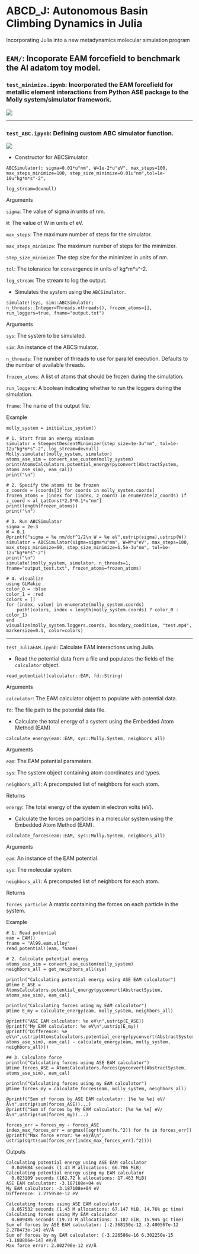 # ABCD_J: Autonomous Basin Climbing Dynamics in Julia

Incorporating Julia into a new metadynamics molecular simulation program

## `EAM/`: Incoporate EAM forcefield to benchmark the Al adatom toy model.

### `test_minimize.ipynb`: Incorporated the EAM forcefield for metallic element interactions from Python ASE package to the Molly system/simulator framework.

![](https://github.com/ch-tung/ABCD_J/blob/d94d2efdf2ac7988aea6161c3682c5a385521688/EAM.png?raw=true)

---

### `test_ABC.ipynb`: Defining custom ABC simulator function.

![](https://github.com/ch-tung/ABCD_J/blob/7fe5081cf97966e08ad64c2363283cd5736bd206/ABC.png?raw=true)

- Constructor for ABCSimulator.

`ABCSimulator(; sigma=0.01*u"nm", W=1e-2*u"eV", max_steps=100, max_steps_minimize=100, step_size_minimize=0.01u"nm",tol=1e-10u"kg*m*s^-2",`

`log_stream=devnull)`

Arguments

`sigma`: The value of sigma in units of nm.

`W`: The value of W in units of eV.

`max_steps`: The maximum number of steps for the simulator.

`max_steps_minimize`: The maximum number of steps for the minimizer.

`step_size_minimize`: The step size for the minimizer in units of nm.

`tol`: The tolerance for convergence in units of kg\*m\*s^-2.

`log_stream`: The stream to log the output.

- Simulates the system using the `ABCSimulator`.

`simulate!(sys, sim::ABCSimulator; n_threads::Integer=Threads.nthreads(), frozen_atoms=[], run_loggers=true, fname="output.txt")`

Arguments

`sys`: The system to be simulated.

`sim`: An instance of the ABCSimulator.

`n_threads`: The number of threads to use for parallel execution. Defaults to the number of available threads.

`frozen_atoms`: A list of atoms that should be frozen during the simulation.

`run_loggers`: A boolean indicating whether to run the loggers during the simulation.

`fname`: The name of the output file.

Example

```
molly_system = initialize_system()

# 1. Start from an energy minimum
simulator = SteepestDescentMinimizer(step_size=1e-3u"nm", tol=1e-12u"kg*m*s^-2", log_stream=devnull)
Molly.simulate!(molly_system, simulator)
atoms_ase_sim = convert_ase_custom(molly_system)
print(AtomsCalculators.potential_energy(pyconvert(AbstractSystem, atoms_ase_sim), eam_cal))
print("\n")

# 2. Specify the atoms to be frozen
z_coords = [coords[3] for coords in molly_system.coords]
frozen_atoms = [index for (index, z_coord) in enumerate(z_coords) if z_coord < al_LatConst*2.9*0.1*u"nm"]
print(length(frozen_atoms))
print("\n")

# 3. Run ABCSimulator
sigma = 2e-3
W = 0.1
@printf("sigma = %e nm/dof^1/2\n W = %e eV",ustrip(sigma),ustrip(W))
simulator = ABCSimulator(sigma=sigma*u"nm", W=W*u"eV", max_steps=100, max_steps_minimize=60, step_size_minimize=1.5e-3u"nm", tol=1e-12u"kg*m*s^-2")
print("\n")
simulate!(molly_system, simulator, n_threads=1, fname="output_test.txt", frozen_atoms=frozen_atoms)

# 4. visualize
using GLMakie
color_0 = :blue
color_1 = :red
colors = []
for (index, value) in enumerate(molly_system.coords)
    push!(colors, index < length(molly_system.coords) ? color_0 : color_1)
end
visualize(molly_system.loggers.coords, boundary_condition, "test.mp4", markersize=0.1, color=colors)
```

---

`test_JuliaEAM.ipynb`: Calculate EAM interactions using Julia.

- Read the potential data from a file and populates the fields of the `calculator` object.

`read_potential!(calculator::EAM, fd::String)`

Arguments

`calculator`: The EAM calculator object to populate with potential data.

`fd`: The file path to the potential data file.

- Calculate the total energy of a system using the Embedded Atom Method (EAM)

`calculate_energy(eam::EAM, sys::Molly.System, neighbors_all)`

Arguments

`eam`: The EAM potential parameters.

`sys`: The system object containing atom coordinates and types.

`neighbors_all`: A precomputed list of neighbors for each atom.

Returns

`energy`: The total energy of the system in electron volts (eV).

- Calculate the forces on particles in a molecular system using the Embedded Atom Method (EAM).

`calculate_forces(eam::EAM, sys::Molly.System, neighbors_all)`

Arguments

`eam`: An instance of the EAM potential.

`sys`: The molecular system.

`neighbors_all`: A precomputed list of neighbors for each atom.

Returns

`forces_particle`: A matrix containing the forces on each particle in the system.

Example

```
# 1. Read potential
eam = EAM()
fname = "Al99.eam.alloy"
read_potential!(eam, fname)

# 2. Calculate potential energy
atoms_ase_sim = convert_ase_custom(molly_system)
neighbors_all = get_neighbors_all(sys)

println("Calculating potential energy using ASE EAM calculator")
@time E_ASE = AtomsCalculators.potential_energy(pyconvert(AbstractSystem, atoms_ase_sim), eam_cal)

println("Calculating forces using my EAM calculator")
@time E_my = calculate_energy(eam, molly_system, neighbors_all)

@printf("ASE EAM calculator: %e eV\n",ustrip(E_ASE))
@printf("My EAM calculator: %e eV\n",ustrip(E_my))
@printf("Difference: %e eV\n",ustrip(AtomsCalculators.potential_energy(pyconvert(AbstractSystem, atoms_ase_sim), eam_cal) - calculate_energy(eam, molly_system, neighbors_all)))

## 3. Calculate force
println("Calculating forces using ASE EAM calculator")
@time forces_ASE = AtomsCalculators.forces(pyconvert(AbstractSystem, atoms_ase_sim), eam_cal)

println("Calculating forces using my EAM calculator")
@time forces_my = calculate_forces(eam, molly_system, neighbors_all)

@printf("Sum of forces by ASE EAM calculator: [%e %e %e] eV/Å\n",ustrip(sum(forces_ASE))...)
@printf("Sum of forces by My EAM calculator: [%e %e %e] eV/Å\n",ustrip(sum(forces_my))...)

forces_err = forces_my - forces_ASE
index_max_forces_err = argmax([sqrt(sum(fe.^2)) for fe in forces_err])
@printf("Max force error: %e eV/Å\n", ustrip(sqrt(sum(forces_err[index_max_forces_err].^2))))
```

Outputs

```
Calculating potential energy using ASE EAM calculator
  0.049684 seconds (1.43 M allocations: 66.706 MiB)
Calculating potential energy using my EAM calculator
  0.023109 seconds (162.72 k allocations: 17.463 MiB)
ASE EAM calculator: -3.187108e+04 eV
My EAM calculator: -3.187108e+04 eV
Difference: 7.275958e-12 eV

Calculating forces using ASE EAM calculator
  0.057532 seconds (1.43 M allocations: 67.147 MiB, 14.76% gc time)
Calculating forces using My EAM calculator
  0.609485 seconds (19.73 M allocations: 1.187 GiB, 15.94% gc time)
Sum of forces by ASE EAM calculator: [-2.368150e-12 -2.400567e-12 2.278473e-14] eV/Å
Sum of forces by my EAM calculator: [-3.226586e-16 6.302250e-15 -1.188806e-14] eV/Å
Max force error: 2.002796e-12 eV/Å
```
